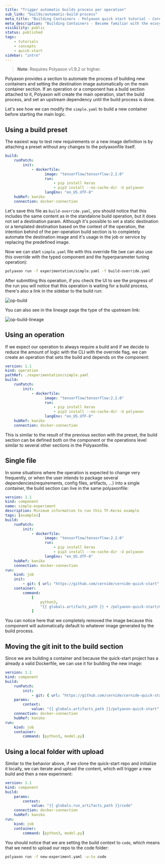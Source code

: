 ```yaml
---
title: "Trigger automatic builds process per operation"
sub_link: "builds/automatic-build-process"
meta_title: "Building Containers - Polyaxon quick start tutorial - Core Concepts"
meta_description: "Building Containers - Become familiar with the ecosystem of Polyaxon tools with a top-level overview and useful links to get you started."
visibility: public
status: published
tags:
    - tutorials
    - concepts
    - quick-start
sidebar: "intro"
---
```


> **Note**: Requires Polyaxon v1.9.2 or higher.

Polyaxon provides a section to automate the process of building new containers and setting the destination image automatically on the main container section.
If an operation or a component has a build section attached to it, Polyaxon will create the main operation, start the build process, and set an upstream dependency until the build process is done.

Let's see how we can modify the `simple.yaml` to build a new container before starting the main logic.

## Using a build preset

The easiest way to test new requirements or a new image definition is by attaching a preset without any changes to the polyaxonfile itself.

```yaml
build:
    runPatch:
        init:
            - dockerfile:
                  image: "tensorflow/tensorflow:2.2.0"
                  run:
                      - pip install keras
                      - pip3 install --no-cache-dir -U polyaxon
                  langEnv: "en_US.UTF-8"
    hubRef: kaniko
    connection: docker-connection
```

Let's save this file as `build-override.yaml`, you should notice that this includes the same content as in the standalone build operation, but it does not set a destination param.
Although it's possible to set a static destination or a templated destination based on the context of the operation, the intention behind of the per-operation build section
is to completely automate the destination image and it's usage in the job or service by replacing the predefined image.

Now we can start `simple.yaml` file with this override file (we can also use this override with the typed component and the hyperparameter tuning operation):

```bash
polyaxon run -f experimentation/simple.yaml -f build-override.yaml
```

After submitting this operation, if you check the UI to see the progress of the run you will notice that this operation is waiting for a build process, there's also a link in the sidebar to the build run:

![op-build](../../../../content/images/dashboard/runs/op-build.png)

You can also see in the lineage page the type of the upstream link:

![op-build-lineage](../../../../content/images/dashboard/runs/op-build-lineage.png)

## Using an operation

If we expect our operation to always require a build and if we decide to reduce the amount of logic with the CLI with the override flag, we can create an operation that sets the build and depends on the component:

```yaml
version: 1.1
kind: operation
pathRef: ./experimentation/simple.yaml
build:
    runPatch:
        init:
            - dockerfile:
                  image: "tensorflow/tensorflow:2.2.0"
                  run:
                      - pip install keras
                      - pip3 install --no-cache-dir -U polyaxon
                  langEnv: "en_US.UTF-8"
    hubRef: kaniko
    connection: docker-connection
```

This is similar to the result of the previous section with the preset, the build section can be defined both on the component or the operations level similar to several other sections in the Polyaxonfile.

## Single file

In some situations where the operation is expected to change very frequently, or when the user intends to package several dependencies(requirements, config files, artifacts, ...) into a single container,
the build section can live in the same polyaxonfile:

```yaml
version: 1.1
kind: component
name: simple-experiment
description: Minimum information to run this TF.Keras example
tags: [examples]
build:
    runPatch:
        init:
            - dockerfile:
                  image: "tensorflow/tensorflow:2.2.0"
                  run:
                      - pip install keras
                      - pip3 install --no-cache-dir -U polyaxon
                  langEnv: "en_US.UTF-8"
    hubRef: kaniko
    connection: docker-connection
run:
    kind: job
    init:
        - git: { url: "https://github.com/cernide/cernide-quick-start" }
    container:
        command:
            [
                python3,
                "{{ globals.artifacts_path }} + /polyaxon-quick-start/model.py",
            ]
```

You can notice here that we completely removed the image because this component will automatically default to whatever image generated by the build process.

## Moving the git init to the build section

Since we are building a container and because the quick-start project has a already a valid Dockerfile, we can use it for building the new image:

```yaml
version: 1.1
kind: component
build:
    runPatch:
        init:
            - git: { url: "https://github.com/cernide/cernide-quick-start" }
    params:
        context:
            value: "{{ globals.artifacts_path }}/polyaxon-quick-start"
    connection: docker-connection
    hubRef: kaniko
run:
    kind: job
    container:
        command: [python3, model.py]
```

## Using a local folder with upload

Similar to the behavior above, if we clone the quick-start repo and initialize it locally, we can iterate and upload the content,
which will trigger a new build and then a new experiment:

```yaml
version: 1.1
kind: component
build:
    params:
        context:
            value: "{{ globals.run_artifacts_path }}/code"
    connection: docker-connection
    hubRef: kaniko
run:
    kind: job
    container:
        command: [python3, model.py]
```

You should notice that we are setting the build context to `code`, which means that we need to upload our repo to the code folder:

```bash
polyaxon run -f new-experiment.yaml -u-to code
```
